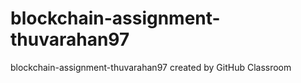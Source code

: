 # blockchain-assignment-thuvarahan97
blockchain-assignment-thuvarahan97 created by GitHub Classroom
